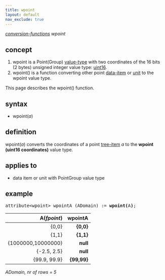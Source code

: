 ```yaml
---
title: wpoint
layout: default
nav_exclude: true
---
```

*[conversion-functions](conversion-functions) wpoint*

## concept

1. wpoint is a Point(Group) [value-type](value-type) with two coordinates of the 16 bits (2 bytes) unsigned integer value type: [uint16](uint16).
2. wpoint() is a function converting other point [data-item](data-item) or [unit](unit) to the wpoint value type.

This page describes the wpoint() function.

## syntax

- wpoint(*a*)

## definition

wpoint(*a*) converts the coordinates of a point [tree-item](tree-item) *a* to the **wpoint (uint16 coordinates)** value type.

## applies to

-   data item or unit with PointGroup value type

## example
<pre>
attribute&lt;wpoint&gt; wpointA (ADomain) := <B>wpoint(</B>A<B>)</B>;
</pre>

| A(*fpoint*)        |**wpointA**  | 
|-------------------:|------------:|
| {0,0}              | **{0,0}**   |
| {1,1}              | **{1,1}**   |
| {1000000,10000000} | **null**    |
| {-2.5, 2.5}        | **null**    |
| {99.9, 99.9}       | **{99,99}** |

*ADomain, nr of rows = 5*